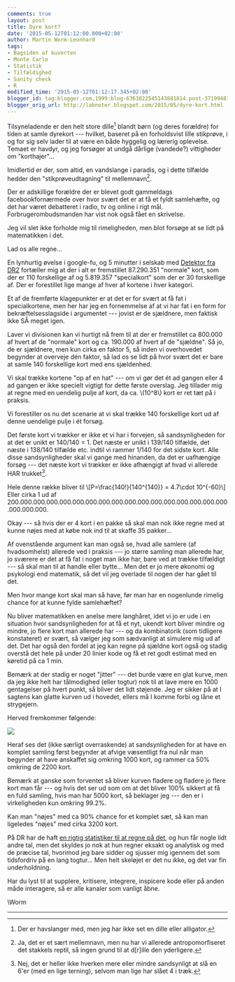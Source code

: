 ```yaml
---
comments: true
layout: post
title: Dyre kort?
date: '2015-05-12T01:12:00.000+02:00'
author: Martin Worm-Leonhard
tags:
- Bagsiden af kuverten
- Monte Carlo
- Statistik
- Tilfældighed
- Sanity check
- R
modified_time: '2015-05-12T01:12:17.345+02:00'
blogger_id: tag:blogger.com,1999:blog-6363822545143881814.post-3719948119019197236
blogger_orig_url: http://labnoter.blogspot.com/2015/05/dyre-kort.html
---
```


Tilsyneladende er den helt store dille[^0] blandt børn (og deres
forældre) for tiden at samle dyrekort --- hvilket, baseret på en
forholdsvist lille stikprøve, i og for sig selv lader til at være en
både hyggelig og lærerig oplevelse. Temaet er havdyr, og jeg forsøger at
undgå dårlige (vandede?) vittigheder om "korthajer"...

Imidlertid er der, som altid, en vandslange i paradis, og i dette
tilfælde hedder den "stikprøveudtagning" til mellemnavn[^1].

Der er adskillige forældre der er blevet godt gammeldags
facebookfornærmede over hvor svært det er at få et fyldt samlehæfte, og
det har været debatteret i radio, tv og online i rigt mål.
Forbrugerombudsmanden har vist nok også fået en skrivelse.

Jeg vil slet ikke forholde mig til rimeligheden, men blot forsøge at se
lidt på matematikken i det.

Lad os alle regne...

En lynhurtig øvelse i google-fu, og 5 minutter i selskab med [Detektor
fra DR2](https://www.dr.dk/tv/se/detektor-tv/detektor-2015-05-07)
fortæller mig at der i alt er fremstillet 87.290.351 "normale" kort, som
der er 110 forskellige af og 5.819.357 "specialkort" som der er 30
forskellige af. Der er forestillet lige mange af hver af kortene i hver
kategori.

Et af de fremførte klagepunkter er at det er for svært at få fat i
specialkortene, men her har jeg en fornemmelse af at vi har fat i en
form for bekræftelsesslagside i argumentet --- jovist er de sjældnere, men
faktisk ikke SÅ meget igen.

Laver vi divisionen kan vi hurtigt nå frem til at der er fremstillet ca
800.000 af hvert af de "normale" kort og ca. 190.000 af hvert af de "sjældne". Så
jo, de er sjældnere, men kun cirka en faktor 5, så inden vi overhovedet
begynder at overveje dén faktor, så lad os se lidt på hvor svært det er
bare at samle 140 forskellige kort med ens sjældenhed.

Vi skal trække kortene "op af en hat" --- om vi gør det ét ad gangen eller
4 ad gangen er ikke specielt vigtigt for dette første overslag. Jeg
tillader mig at regne med en uendelig pulje af kort, da ca. \\(10^8\\)
kort er ret tæt på i praksis.

Vi forestiller os nu det scenarie at vi skal trække 140 forskellige kort
ud af denne uendelige pulje i ét forsøg.

Det første kort vi trækker er ikke et vi har i forvejen, så
sandsynligheden for at det er unikt er 140/140 = 1. Det næste er unikt i
139/140 tilfælde, det næste i 138/140 tilfælde etc. indtil vi rammer
1/140 for det sidste kort. Alle disse sandsynligheder skal vi gange med
hinanden, da det er uafhængige forsøg --- det næste kort vi trækker er
ikke afhængigt af hvad vi allerede HAR trukket[^2].

Hele denne række bliver til \\[P=\frac{140!}{140^{140}} = 4.7\cdot 10^{-60}\\] Eller cirka 1 ud af
200.000.000.000.000.000.000.000.000.000.000.000.000.000.000.000.000.000.000.000.

Okay --- så hvis der er 4 kort i en pakke så skal man nok ikke regne med
at kunne nøjes med at købe nok ind til at skaffe 35 pakker...

Af ovenstående argument kan man også se, hvad alle samlere (af
hvadsomhelst) allerede ved i praksis --- jo større samling man allerede
har, jo sværere er det at få fat i noget man ikke har, bare ved at
trække tilfældigt --- så skal man til at handle eller bytte... Men det er
jo mere økonomi og psykologi end matematik, så det vil jeg overlade til
nogen der har gået til det.

Men hvor mange kort skal man så have, før man har en nogenlunde rimelig
chance for at kunne fylde samlehæftet?

Nu bliver matematikken en anelse mere langhåret, idet vi jo er ude i en
situation hvor sandsynligheden for at få et nyt, ukendt kort bliver
mindre og mindre, jo flere kort man allerede har --- og da kombinatorik
(som tidligere konstateret) er svært, så vælger jeg som sædvanligt at
simulere mig ud af det. Det har også den fordel at jeg kan regne på
sjældne kort også og stadig overstå det hele på under 20 linier kode og
få et ret godt estimat med en køretid på ca 1 min.

Bemærk at der stadig er noget "jitter" --- det burde være en glat kurve,
men da jeg ikke helt har tålmodighed (eller togtur) nok til at lave mere
en 1000 gentagelser på hvert punkt, så bliver det lidt støjende. Jeg er
sikker på at I sagtens kan glatte kurven ud i hovedet, ellers må I komme
forbi og låne et strygejern.

Herved fremkommer følgende:

[![]({{site.url}}/images/0eca5f2518393bbad56621118da8e40c.png)]({{site.url}}/images/6b886bbb838b7c60373151b5af9d30e6.png)

Heraf ses det (ikke særligt overraskende) at sandsynligheden for at have
en komplet samling først begynder at afvige væsentligt fra nul når man
begynder at have anskaffet sig omkring 1000 kort, og rammer ca 50%
omkring de 2200 kort. 

Bemærk at ganske som forventet så bliver kurven
fladere og fladere jo flere kort man får --- og hvis det ser ud som om at
det bliver 100% sikkert at få en fuld samling, hvis man har 5000 kort,
så beklager jeg --- den er i virkeligheden kun omkring 99.2%.

Kan man "nøjes" med ca 90% chance for et komplet sæt, så kan man
ligeledes "nøjes" med cirka 3200 kort.

På DR har de haft [en rigtig statistiker til at regne på
det](http://www.dr.dk/Nyheder/Indland/2015/05/06/144745.htm), og hun får
nogle lidt andre tal, men det skyldes jo nok at hun regner eksakt og
analytisk og med de præcise tal, hvorimod jeg bare sidder og sjusser mig
igennem det som tidsfordriv på en lang togtur... Men helt skeløjet er
det nu ikke, og det var fin underholdning.

Har du lyst til at supplere, kritisere, integrere, inspicere kode eller på anden
måde interagere, så er alle kanaler som vanligt åbne.

\\Worm

------------------------------------------------------------------------

[^0]: Der er havslanger med, men jeg har ikke set en dille eller
    alligator.

[^1]: Ja, det er et sært mellemnavn, men nu har vi allerede
    antropomorfiseret det stakkels reptil, så ingen grund til at d\[r\]ille den
    yderligere.

[^2]: Nej, det er heller ikke hverken mere eller mindre sandsynligt at
slå en 6'er (med en lige terning), selvom man lige har slået 4 i træk.
